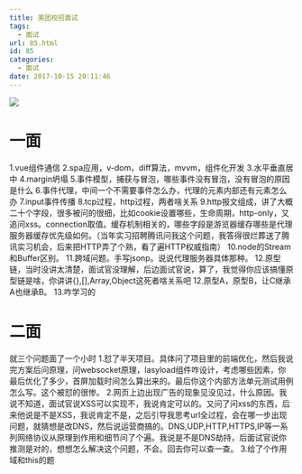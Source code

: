 ```yaml
---
title: 美团校招面试
tags:
  - 面试
url: 85.html
id: 85
categories:
  - 面试
date: 2017-10-15 20:11:46
---
```


![](http://7xqgks.com1.z0.glb.clouddn.com/head-0050.jpg)

一面
==

1.vue组件通信 2.spa应用，v-dom，diff算法，mvvm，组件化开发 3.水平垂直居中 4.margin坍塌 5.事件模型，捕获与冒泡，哪些事件没有冒泡，没有冒泡的原因是什么 6.事件代理，中间一个不需要事件怎么办，代理的元素内部还有元素怎么办 7.input事件传播 8.tcp过程，http过程，两者啥关系 9.http报文组成，讲了大概二十个字段，很多被问的很细，比如cookie设置哪些，生命周期，http-only，又追问xss。connection取值。缓存机制相关的，哪些字段是游览器缓存哪些是代理服务器缓存优先级如何。（当年实习招聘腾讯问我这个问题，我答得很烂葬送了腾讯实习机会，后来把HTTP弄了个熟，看了遍HTTP权威指南） 10.node的Stream和Buffer区别。 11.跨域问题。手写jsonp。说说代理服务器具体那种。 12.原型链，当时没讲太清楚，面试官没理解，后边面试官说，算了，我觉得你应该搞懂原型链是啥，你讲讲{},\[\],Array,Object这死者啥关系吧 12.原型A，原型B，让C继承A也继承B。 13.咋学习的

二面
==

就三个问题面了一个小时 1.怼了半天项目。具体问了项目里的前端优化，然后我说完方案后问原理，问websocket原理，lasyload组件咋设计，考虑哪些因素，你最后优化了多少，首屏加载时间怎么算出来的。最后你这个内部方法单元测试用例怎么写。这个被怼的很惨。 2.网页上边出现广告的现象见没见过，什么原因。我说不知道，面试官说XSS可以实现不，我说肯定可以的。又问了问xss的东西，后来他说是不是XSS，我说肯定不是，之后引导我思考url全过程，会在哪一步出现问题，就猜想是改DNS，然后说运营商搞的。DNS,UDP,HTTP,HTTPS,IP等一系列网络协议从原理到作用和细节问了个遍。我说是不是DNS劫持，后面试官说你推测是对的，想想怎么解决这个问题，不会。回去你可以查一查。 3.给了个作用域和this的题